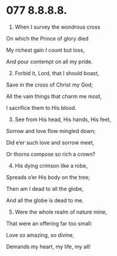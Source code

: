 # 077 8.8.8.8.

1.  When I survey the wondrous cross

On which the Prince of glory died

My richest gain I count but loss,

And pour contempt on all my pride.

2.  Forbid it, Lord, that I should boast,

Save in the cross of Christ my God;

All the vain things that charm me most,

I sacrifice them to His blood.

3.  See from His head, His hands, His feet,

Sorrow and love flow mingled down;

Did e’er such love and sorrow meet,

Or thorns compose so rich a crown?

4.  His dying crimson like a robe,

Spreads o’er His body on the tree;

Then am I dead to all the globe,

And all the globe is dead to me.

5.  Were the whole realm of nature mine,

That were an offering far too small:

Love so amazing, so divine,

Demands my heart, my life, my all!

